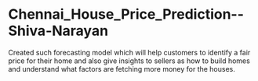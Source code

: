 # Chennai_House_Price_Prediction--Shiva-Narayan
Created such forecasting model which will help customers to identify a fair price for their home and also give insights to sellers as how to build homes and understand what factors are fetching more money for the houses. 
